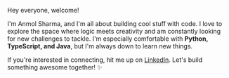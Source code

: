 Hey everyone, welcome! 

I'm Anmol Sharma, and I'm all about building cool stuff with code. I love to explore the space where logic meets creativity and am constantly looking for new challenges to tackle. I'm especially comfortable with **Python, TypeScript, and Java**, but I'm always down to learn new things. 

If you're interested in connecting, hit me up on [LinkedIn](https://www.linkedin.com/in/devanmolsharma). Let's build something awesome together! ✨
